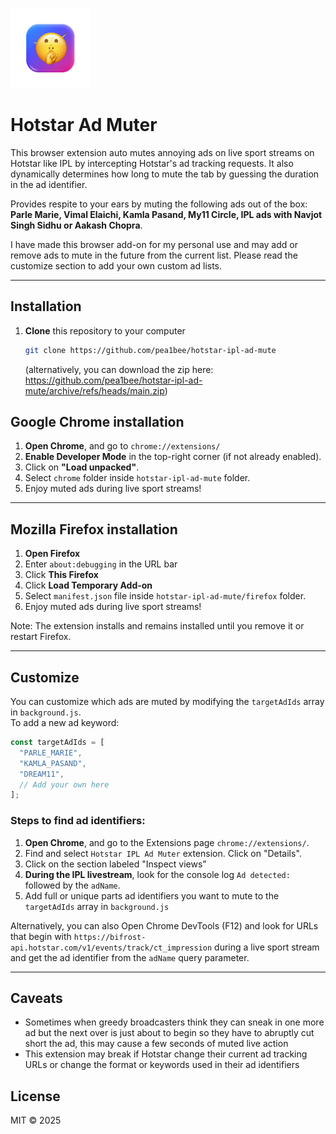 ![HOTSTAR IPL AD Muter](chrome/128.png?raw=true) 
# Hotstar Ad Muter

This browser extension auto mutes annoying ads on live sport streams on Hotstar like IPL by intercepting Hotstar's ad tracking requests. It also dynamically determines how long to mute the tab by guessing the duration in the ad identifier.

Provides respite to your ears by muting the following ads out of the box: **Parle Marie, Vimal Elaichi, Kamla Pasand, My11 Circle, IPL ads with Navjot Singh Sidhu or Aakash Chopra**.

I have made this browser add-on for my personal use and may add or remove ads to mute in the future from the current list. Please read the customize section to add your own custom ad lists. 

---

## Installation 

1. **Clone** this repository to your computer 

   ```bash
   git clone https://github.com/pea1bee/hotstar-ipl-ad-mute
   ```
   
   (alternatively, you can download the zip here: https://github.com/pea1bee/hotstar-ipl-ad-mute/archive/refs/heads/main.zip)

## Google Chrome installation

1. **Open Chrome**, and go to `chrome://extensions/`
2. **Enable Developer Mode** in the top-right corner (if not already enabled).
3. Click on **"Load unpacked"**.
4. Select `chrome` folder inside `hotstar-ipl-ad-mute` folder.
5. Enjoy muted ads during live sport streams!

---

## Mozilla Firefox installation
1. **Open Firefox**
2. Enter `about:debugging` in the URL bar
3. Click **This Firefox**
4. Click **Load Temporary Add-on**
5. Select `manifest.json` file inside `hotstar-ipl-ad-mute/firefox` folder.
6. Enjoy muted ads during live sport streams!

Note: The extension installs and remains installed until you remove it or restart Firefox.

---

## Customize

You can customize which ads are muted by modifying the `targetAdIds` array in `background.js`.  
To add a new ad keyword:

```js
const targetAdIds = [
  "PARLE_MARIE",
  "KAMLA_PASAND",
  "DREAM11",
  // Add your own here
];
```

### Steps to find ad identifiers:
1. **Open Chrome**, and go to the Extensions page `chrome://extensions/`.
2. Find and select `Hotstar IPL Ad Muter` extension. Click on "Details".
3. Click on the section labeled "Inspect views"
4. **During the IPL livestream**, look for the console log `Ad detected:` followed by the `adName`.
5. Add full or unique parts ad identifiers you want to mute to the `targetAdIds` array in `background.js`

Alternatively, you can also Open Chrome DevTools (F12) and look for URLs that begin with `https://bifrost-api.hotstar.com/v1/events/track/ct_impression` during a live sport stream and get the ad identifier from the `adName` query parameter.

---


## Caveats
- Sometimes when greedy broadcasters think they can sneak in one more ad but the next over is just about to begin so they have to abruptly cut short the ad, this may cause a few seconds of muted live action
- This extension may break if Hotstar change their current ad tracking URLs or change the format or keywords used in their ad identifiers

## License

MIT © 2025
